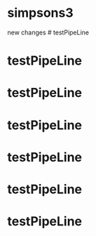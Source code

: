 # simpsons3
new changes # testPipeLine
# testPipeLine
# testPipeLine
# testPipeLine
# testPipeLine
# testPipeLine
# testPipeLine
